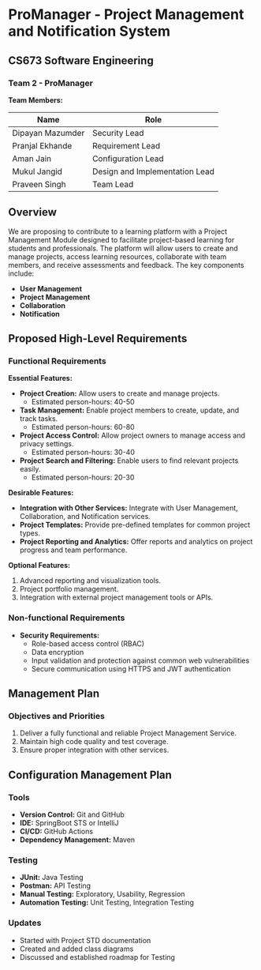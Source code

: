 # ProManager - Project Management and Notification System

## CS673 Software Engineering

### Team 2 - ProManager

**Team Members:**

| **Name**            | **Role**                          |
|---------------------|-----------------------------------|
| Dipayan Mazumder    | Security Lead                     | 
| Pranjal Ekhande     | Requirement Lead                  | 
| Aman Jain           | Configuration Lead                | 
| Mukul Jangid        | Design and Implementation Lead    | 
| Praveen Singh       | Team Lead                         | 

## Overview

We are proposing to contribute to a learning platform with a Project Management Module designed to facilitate project-based learning for students and professionals. The platform will allow users to create and manage projects, access learning resources, collaborate with team members, and receive assessments and feedback. The key components include:

- **User Management**
- **Project Management**
- **Collaboration**
- **Notification**

## Proposed High-Level Requirements

### Functional Requirements

**Essential Features:**

- **Project Creation:** Allow users to create and manage projects.
  - Estimated person-hours: 40-50
- **Task Management:** Enable project members to create, update, and track tasks.
  - Estimated person-hours: 60-80
- **Project Access Control:** Allow project owners to manage access and privacy settings.
  - Estimated person-hours: 30-40
- **Project Search and Filtering:** Enable users to find relevant projects easily.
  - Estimated person-hours: 20-30

**Desirable Features:**

- **Integration with Other Services:** Integrate with User Management, Collaboration, and Notification services.
- **Project Templates:** Provide pre-defined templates for common project types.
- **Project Reporting and Analytics:** Offer reports and analytics on project progress and team performance.

**Optional Features:**

1. Advanced reporting and visualization tools.
2. Project portfolio management.
3. Integration with external project management tools or APIs.

### Non-functional Requirements

- **Security Requirements:**
  - Role-based access control (RBAC)
  - Data encryption
  - Input validation and protection against common web vulnerabilities
  - Secure communication using HTTPS and JWT authentication

## Management Plan

### Objectives and Priorities

1. Deliver a fully functional and reliable Project Management Service.
2. Maintain high code quality and test coverage.
3. Ensure proper integration with other services.

## Configuration Management Plan

### Tools

- **Version Control:** Git and GitHub
- **IDE:** SpringBoot STS or IntelliJ
- **CI/CD:** GitHub Actions
- **Dependency Management:** Maven

### Testing

- **JUnit:** Java Testing
- **Postman:** API Testing
- **Manual Testing:** Exploratory, Usability, Regression
- **Automation Testing:** Unit Testing, Integration Testing

### Updates
- Started with Project STD documentation
- Created and added class diagrams
- Discussed and established roadmap for Testing